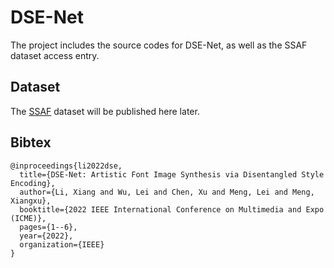 
# DSE-Net
The project includes the source codes for DSE-Net, as well as the SSAF dataset access entry.
## Dataset
The [SSAF](https://moonlight03.github.io/DSE-Net/) dataset will be published here later.
## Bibtex
```
@inproceedings{li2022dse,
  title={DSE-Net: Artistic Font Image Synthesis via Disentangled Style Encoding},
  author={Li, Xiang and Wu, Lei and Chen, Xu and Meng, Lei and Meng, Xiangxu},
  booktitle={2022 IEEE International Conference on Multimedia and Expo (ICME)},
  pages={1--6},
  year={2022},
  organization={IEEE}
}
```
